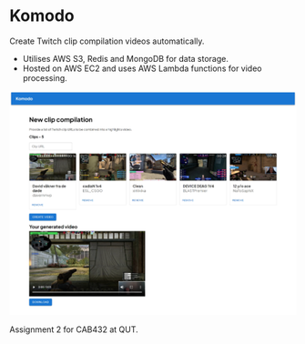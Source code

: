 # Komodo

Create Twitch clip compilation videos automatically.

- Utilises AWS S3, Redis and MongoDB for data storage.
- Hosted on AWS EC2 and uses AWS Lambda functions for video processing.

![Main page](./assets/main.png)

Assignment 2 for CAB432 at QUT.
